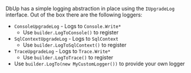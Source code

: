 DbUp has a simple logging abstraction in place using the `IUpgradeLog` interface. Out of the box there are the following loggers:

* `ConsoleUpgradeLog` - Logs to `Console.Write*`
    - Use `builder.LogToConsole()` to register
* `SqlContextUpgradeLog` - Logs to `SqlContext`
    - Use `builder.LogToSqlContext()` to register
* `TraceUpgradeLog` - Logs to `Trace.Write*`
    - Use `builder.LogToTrace()` to register
* Use `builder.LogTo(new MyCustomLogger())` to provide your own logger
